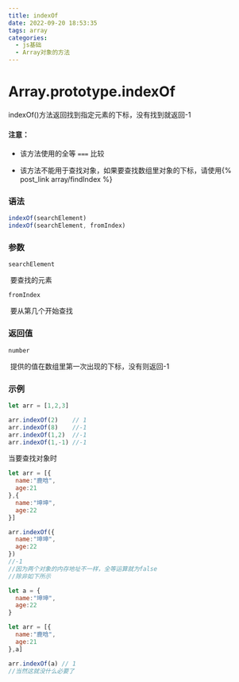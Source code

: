 ```yaml
---
title: indexOf
date: 2022-09-20 18:53:35
tags: array
categories:
  - js基础
  - Array对象的方法
---
```


# Array.prototype.indexOf

indexOf()方法返回找到指定元素的下标，没有找到就返回-1

#### 注意：

- 该方法使用的全等 `===` 比较

- 该方法不能用于查找对象，如果要查找数组里对象的下标，请使用{% post_link array/findIndex %}

### 语法

``` js
indexOf(searchElement)
indexOf(searchElement, fromIndex)
```

### 参数

`searchElement`

​	要查找的元素

`fromIndex`

​	要从第几个开始查找

### 返回值

`number`

​	提供的值在数组里第一次出现的下标，没有则返回-1

### 示例

```js
let arr = [1,2,3]

arr.indexOf(2)    // 1
arr.indexOf(8)    //-1
arr.indexOf(1,2)  //-1
arr.indexOf(1,-1) //-1
```

当要查找对象时

```js
let arr = [{
  name:"鹿晗",
  age:21
},{
  name:"坤坤",
  age:22
}]

arr.indexOf({
  name:"坤坤",
  age:22
})
//-1
//因为两个对象的内存地址不一样，全等运算就为false
//除非如下所示

let a = {
  name:"坤坤",
  age:22
}

let arr = [{
  name:"鹿晗",
  age:21
},a]

arr.indexOf(a) // 1
//当然这就没什么必要了
```

